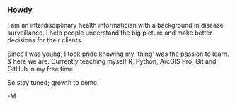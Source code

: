 <!--
**slawinsm/slawinsm** is a ✨ _special_ ✨ repository because its `README.md` (this file) appears on your GitHub profile.
-->

### Howdy

I am an interdisciplinary health informatician with a background in disease surveillance. I help people understand the big picture and make better decisions for their clients.

Since I was young, I took pride knowing my 'thing' was the passion to learn. & here we are. Currently teaching myself R, Python, ArcGIS Pro, Git and GitHub in my free time. 

So stay tuned; growth to come.

-M
